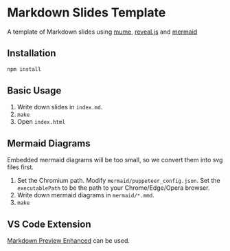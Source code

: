 # Markdown Slides Template

A template of Markdown slides using [mume](https://github.com/shd101wyy/mume),
[reveal.js](https://revealjs.com/) and [mermaid](https://mermaid-js.github.io/mermaid/)

## Installation
```bash
npm install
```

## Basic Usage

1. Write down slides in `index.md`.
2. `make`
3. Open `index.html`

## Mermaid Diagrams

Embedded mermaid diagrams will be too small, so we convert them into svg files first.

1. Set the Chromium path.
  Modify `mermaid/puppeteer_config.json`. Set the `executablePath` to be the path to your Chrome/Edge/Opera browser.
2. Write down mermaid diagrams in `mermaid/*.mmd`.
3. `make`

## VS Code Extension

[Markdown Preview Enhanced](https://shd101wyy.github.io/markdown-preview-enhanced/#/) can be used.
